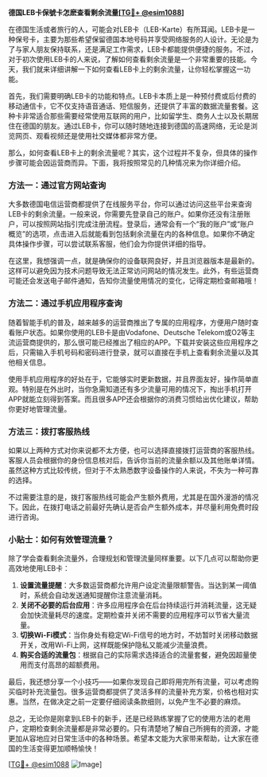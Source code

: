 **德国LEB卡保號卡怎麽查看剩余流量[[TG💪+ @esim1088](https://t.me/s/esim1088)]**

在德国生活或者旅行的人，可能会对LEB卡（LEB-Karte）有所耳闻。LEB卡是一种保号卡，主要为那些希望保留德国本地号码并享受网络服务的人设计。无论是为了与家人朋友保持联系，还是满足工作需求，LEB卡都能提供便捷的服务。不过，对于初次使用LEB卡的人来说，了解如何查看剩余流量是一个非常重要的技能。今天，我们就来详细讲解一下如何查看LEB卡上的剩余流量，让你轻松掌握这一功能。

首先，我们需要明确LEB卡的功能和特点。LEB卡本质上是一种预付费或后付费的移动通信卡，它不仅支持语音通话、短信服务，还提供了丰富的数据流量套餐。这种卡非常适合那些需要经常使用互联网的用户，比如留学生、商务人士以及长期居住在德国的朋友。通过LEB卡，你可以随时随地连接到德国的高速网络，无论是浏览网页、观看视频还是使用社交媒体都非常方便。

那么，如何查看LEB卡上的剩余流量呢？其实，这个过程并不复杂，但具体的操作步骤可能会因运营商而异。下面，我将按照常见的几种情况来为你详细介绍。

### 方法一：通过官方网站查询

大多数德国电信运营商都提供了在线服务平台，你可以通过访问这些平台来查询LEB卡的剩余流量。一般来说，你需要先登录自己的账户。如果你还没有注册账户，可以按照网站指引完成注册流程。登录后，通常会有一个“我的账户”或“账户概览”的选项，点击进入后就能看到包括剩余流量在内的各种信息。如果你不确定具体操作步骤，可以尝试联系客服，他们会为你提供详细的指导。

在这里，我想强调一点，就是确保你的设备联网良好，并且浏览器版本是最新的。这样可以避免因为技术问题导致无法正常访问网站的情况发生。此外，有些运营商可能还会发送电子邮件通知，告知你流量使用情况的变化，记得定期检查邮箱哦！

### 方法二：通过手机应用程序查询

随着智能手机的普及，越来越多的运营商推出了专属的应用程序，方便用户随时查看账户状态。如果你使用的LEB卡是由Vodafone、Deutsche Telekom或O2等主流运营商提供的，那么很可能已经推出了相应的APP。下载并安装这些应用程序之后，只需输入手机号码和密码进行登录，就可以直接在手机上查看剩余流量以及其他相关信息。

使用手机应用程序的好处在于，它能够实时更新数据，并且界面友好，操作简单直观。特别是在外出时，当你急需知道还有多少流量可用的情况下，掏出手机打开APP就能立刻得到答案。而且很多APP还会根据你的消费习惯给出优化建议，帮助你更好地管理流量。

### 方法三：拨打客服热线

如果以上两种方式对你来说都不太方便，也可以选择直接拨打运营商的客服热线。客服人员会根据你的身份信息核对后，告诉你当前的流量余额以及其他账单详情。虽然这种方式比较传统，但对于不太熟悉数字设备操作的人来说，不失为一种可靠的选择。

不过需要注意的是，拨打客服热线可能会产生额外费用，尤其是在国外漫游的情况下。因此，在拨打电话之前最好先确认是否会产生额外成本，并尽量利用免费时段进行咨询。

### 小贴士：如何有效管理流量？

除了学会查看剩余流量外，合理规划和管理流量同样重要。以下几点可以帮助你更高效地使用LEB卡：

1. **设置流量提醒**：大多数运营商都允许用户设定流量限额警告。当达到某一阈值时，系统会自动发送通知提醒你注意流量消耗。
2. **关闭不必要的后台应用**：许多应用程序会在后台持续运行并消耗流量，这无疑会加快流量耗尽的速度。定期检查并关闭不需要的应用程序可以节省大量流量。
3. **切换Wi-Fi模式**：当你身处有稳定Wi-Fi信号的地方时，不妨暂时关闭移动数据开关，改用Wi-Fi上网，这样既能保护隐私又能减少流量浪费。
4. **购买合适的流量包**：根据自己的实际需求选择适合的流量套餐，避免因超量使用而支付高昂的超额费用。

最后，我还想分享一个小技巧——如果你发现自己即将用完所有流量，可以考虑购买临时补充流量包。很多运营商都提供了灵活多样的流量补充方案，价格也相对实惠。当然，在做决定之前一定要仔细阅读条款细则，以免产生不必要的麻烦。

总之，无论你是刚拿到LEB卡的新手，还是已经熟练掌握了它的使用方法的老用户，定期检查剩余流量都是非常必要的。只有清楚地了解自己所拥有的资源，才能更加从容地应对日常生活中的各种场景。希望本文能为大家带来帮助，让大家在德国的生活变得更加顺畅愉快！

[[TG💪+ @esim1088](https://t.me/s/esim1088) ![Image](https://i.postimg.cc/4NQfJmqS/Snipaste-2025-05-13-00-14-12.png)]